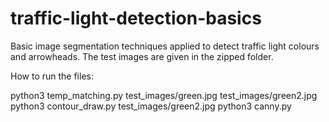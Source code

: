 # traffic-light-detection-basics
Basic image segmentation techniques applied to detect traffic light colours and arrowheads. The test images are given in the zipped folder.

How to run the files:

python3 temp_matching.py test_images/green.jpg test_images/green2.jpg
python3 contour_draw.py test_images/green2.jpg 
python3 canny.py 
